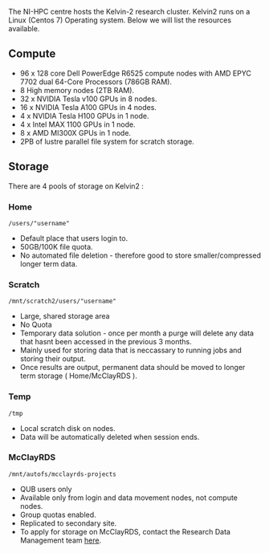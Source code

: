 The NI-HPC centre hosts the Kelvin-2 research cluster.
Kelvin2 runs on a Linux (Centos 7) Operating system.
Below we will list the resources available.

## Compute

- 96 x 128 core Dell PowerEdge R6525 compute nodes with AMD EPYC 7702 dual 64-Core Processors (786GB RAM).
- 8 High memory nodes (2TB RAM).
- 32 x NVIDIA Tesla v100 GPUs in 8 nodes.
- 16 x NVIDIA Tesla A100 GPUs in 4 nodes.
- 4 x NVIDIA Tesla H100 GPUs in 1 node.
- 4 x Intel MAX 1100 GPUs in 1 node.
- 8 x AMD MI300X GPUs in 1 node.
- 2PB of lustre parallel file system for scratch storage.

## Storage

There are 4 pools of storage on Kelvin2 :

### Home
        
    /users/"username"
- Default place that users login to.
- 50GB/100K file quota.
- No automated file deletion - therefore good to store smaller/compressed longer term data.

### Scratch
        
    /mnt/scratch2/users/"username"
 - Large, shared storage area
 - No Quota
 - Temporary data solution - once per month a purge will delete any data that hasnt been accessed in the previous 3 months.
 - Mainly used for storing data that is neccassary to running jobs and storing their output.
 - Once results are output, permanent data should be moved to longer term storage ( Home/McClayRDS ).

### Temp

    /tmp

- Local scratch disk on nodes.
- Data will be automatically deleted when session ends.

### McClayRDS

    /mnt/autofs/mcclayrds-projects
    
- QUB users only
- Available only from  login and data movement nodes, not compute nodes.
- Group quotas enabled.
- Replicated to secondary site.
- To apply for storage on McClayRDS, contact the Research Data Management team [here](https://libguides.qub.ac.uk/ResearchDataManagement/Introduction).
